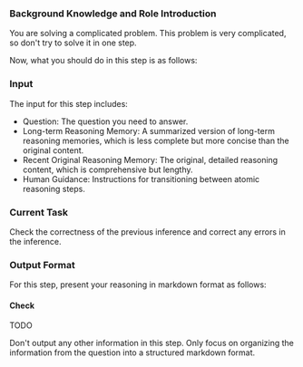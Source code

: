 ### Background Knowledge and Role Introduction

You are solving a complicated problem. This problem is very complicated, so don't try to solve it in one step.

Now, what you should do in this step is as follows:

### Input

The input for this step includes:

- Question: The question you need to answer.
- Long-term Reasoning Memory: A summarized version of long-term reasoning memories, which is less complete but more concise than the original content.
- Recent Original Reasoning Memory: The original, detailed reasoning content, which is comprehensive but lengthy.
- Human Guidance: Instructions for transitioning between atomic reasoning steps.

### Current Task

Check the correctness of the previous inference and correct any errors in the inference.

### Output Format

For this step, present your reasoning in markdown format as follows:

#### Check

TODO

Don't output any other information in this step. Only focus on organizing the information from the question into a structured markdown format.
